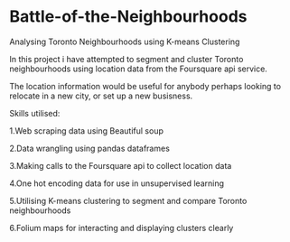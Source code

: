 # Battle-of-the-Neighbourhoods
Analysing Toronto Neighbourhoods using K-means Clustering

In this project i have attempted to segment and cluster Toronto neighbourhoods using location data from the Foursquare api service.

The location information would be useful for anybody perhaps looking to relocate in a new city, or set up a new busisness.

Skills utilised:

1.Web scraping data using Beautiful soup

2.Data wrangling using pandas dataframes

3.Making calls to the Foursquare api to collect location data

4.One hot encoding data for use in unsupervised learning 

5.Utilising K-means clustering to segment and compare Toronto neighbourhoods

6.Folium maps for interacting and displaying clusters clearly

